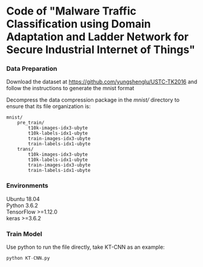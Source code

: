 # Code of "Malware Traffic Classification using Domain Adaptation and Ladder Network for Secure Industrial Internet of Things"

### Data Preparation

Download the dataset at https://github.com/yungshenglu/USTC-TK2016 and follow the instructions to generate the mnist format 

Decompress the data compression package in the *mnist/* directory to ensure that its file organization is:

```
mnist/
	pre_train/
		t10k-images-idx3-ubyte
		t10k-labels-idx1-ubyte
		train-images-idx3-ubyte
		train-labels-idx1-ubyte
	trans/
		t10k-images-idx3-ubyte
		t10k-labels-idx1-ubyte
		train-images-idx3-ubyte
		train-labels-idx1-ubyte
```

### Environments

Ubuntu 18.04 <br>
Python 3.6.2 <br>TensorFlow >=1.12.0 <br>keras >=3.6.2 

### Train Model

Use python to run the file directly, take KT-CNN as an example: 

```python
python KT-CNN.py
```

